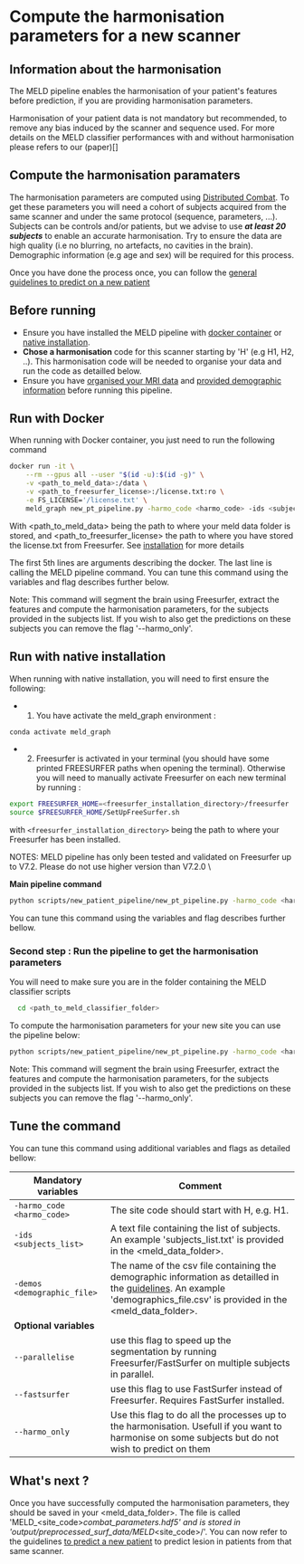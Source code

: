 # Compute the harmonisation parameters for a new scanner

## Information about the harmonisation
The MELD pipeline enables the harmonisation of your patient's features before prediction, if you are providing harmonisation parameters.

Harmonisation of your patient data is not mandatory but recommended, to remove any bias induced by the scanner and sequence used. For more details on the MELD classifier performances with and without harmonisation please refers to our (paper)[]

## Compute the harmonisation paramaters 

The harmonisation parameters are computed using [Distributed Combat](https://doi.org/10.1016/j.neuroimage.2021.118822).
To get these parameters you will need a cohort of subjects acquired from the same scanner and under the same protocol (sequence, parameters, ...).
Subjects can be controls and/or patients, but we advise to use ***at least 20 subjects*** to enable an accurate harmonisation. 
Try to ensure the data are high quality (i.e no blurring, no artefacts, no cavities in the brain).
Demographic information (e.g age and sex) will be required for this process.

Once you have done the process once, you can follow the [general guidelines to predict on a new patient](/docs/run_prediction_pipeline.md) 

## Before running

- Ensure you have installed the MELD pipeline with [docker container](/docs/install_docker.md) or [native installation](/docs/install_native.md). 
- **Chose a harmonisation** code for this scanner starting by 'H' (e.g H1, H2, ..). This harmonisation code will be needed to organise your data and run the code as detailled below. 
- Ensure you have [organised your MRI data](/docs/prepare_data.md#prepare-the-mri-data-mandatory) and [provided demographic information](/docs/prepare_data.md#prepare-the-demographic-information-required-only-to-compute-the-harmonisation-parameters) before running this pipeline. 


## Run with Docker 

When running with Docker container, you just need to run the following command

```bash
docker run -it \
    --rm --gpus all --user "$(id -u):$(id -g)" \
    -v <path_to_meld_data>:/data \
    -v <path_to_freesurfer_license>:/license.txt:ro \
    -e FS_LICENSE='/license.txt' \
    meld_graph new_pt_pipeline.py -harmo_code <harmo_code> -ids <subjects_list> -demos <demographic_file> --harmo_only
```
With <path_to_meld_data> being the path to where your meld data folder is stored, and <path_to_freesurfer_license> the path to where you have stored the license.txt from Freesurfer. See [installation](/docs/install_docker.md) for more details

The first 5th lines are arguments describing the docker. The last line is calling the MELD pipeline command. You can tune this command using the variables and flag describes further below. 

Note: This command will segment the brain using Freesurfer, extract the features and compute the harmonisation parameters, for the subjects provided in the subjects list. If you wish to also get the predictions on these subjects you can remove the flag '--harmo_only'. 

## Run with native installation

When running with native installation, you will need to first ensure the following:
- 1. You have activate the meld_graph environment : 
```bash
conda activate meld_graph
```
- 2. Freesurfer is activated in your terminal (you should have some printed FREESURFER paths when opening the terminal). Otherwise you will need to manually activate Freesurfer on each new terminal by running : 
```bash
export FREESURFER_HOME=<freesurfer_installation_directory>/freesurfer
source $FREESURFER_HOME/SetUpFreeSurfer.sh
```
with `<freesurfer_installation_directory>` being the path to where your Freesurfer has been installed.

NOTES: MELD pipeline has only been tested and validated on Freesurfer up to V7.2. Please do not use higher version than V7.2.0 \

**Main pipeline command**
```bash
python scripts/new_patient_pipeline/new_pt_pipeline.py -harmo_code <harmo_code> -id <subject_id> 
```
You can tune this command using the variables and flag describes further bellow. 


### Second step : Run the pipeline to get the harmonisation parameters

You will need to make sure you are in the folder containing the MELD classifier scripts
```bash
  cd <path_to_meld_classifier_folder>
```

To compute the harmonisation parameters for your new site you can use the pipeline below:

```bash
python scripts/new_patient_pipeline/new_pt_pipeline.py -harmo_code <harmo_code> -ids <subjects_list> -demos <demographic_file> --harmo_only
```

Note: This command will segment the brain using Freesurfer, extract the features and compute the harmonisation parameters, for the subjects provided in the subjects list. If you wish to also get the predictions on these subjects you can remove the flag '--harmo_only'. 

## Tune the command

You can tune this command using additional variables and flags as detailed bellow:

| **Mandatory variables**         |  Comment | 
|-------|---|
|```-harmo_code <harmo_code>```  |  The site code should start with H, e.g. H1. | 
|```-ids <subjects_list>``` |  A text file containing the list of subjects. An example 'subjects_list.txt' is provided in the <meld_data_folder>. | 
|```-demos <demographic_file>```| The name of the csv file containing the demographic information as detailled in the [guidelines](/docs/prepare_data.md#prepare-the-demographic-information-required-only-to-compute-the-harmonisation-parameters). An example 'demographics_file.csv' is provided in the <meld_data_folder>.|
| **Optional variables** |
|```--parallelise``` | use this flag to speed up the segmentation by running Freesurfer/FastSurfer on multiple subjects in parallel. |
|```--fastsurfer``` | use this flag to use FastSurfer instead of Freesurfer. Requires FastSurfer installed. |
|```--harmo_only``` | Use this flag to do all the processes up to the harmonisation. Usefull if you want to harmonise on some subjects but do not wish to predict on them |


## What's next ? 
Once you have successfully computed the harmonisation parameters, they should be saved in your <meld_data_folder>. The file is called 'MELD_<site_code>_combat_parameters.hdf5' and is stored in 'output/preprocessed_surf_data/MELD_<site_code>/'.
You can now refer to the guidelines [to predict a new patient](/docs/run_prediction_pipeline.md) to predict lesion in patients from that same scanner.

